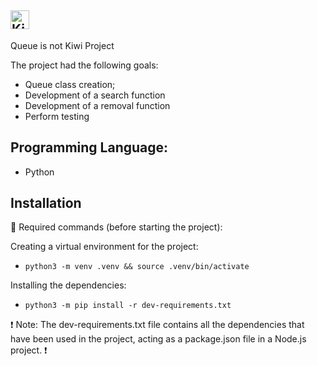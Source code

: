 ## <img src="https://media.istockphoto.com/id/1047832760/pt/vetorial/kiwi-fruit-isolated-and-half-cut-kiwi-fruit-vector-illustration.jpg?s=612x612&w=0&k=20&c=Bm6jvH248DTLpVG1DFi42s0E8V2CVmxlXXuV0SIsz0Y=" alt="Kiwi Fruit" width="30" height="30">
Queue is not Kiwi Project

The project had the following goals:

- Queue class creation;
- Development of a search function
- Development of a removal function
- Perform testing


## Programming Language:
- Python

## Installation

🤖 Required commands (before starting the project):

Creating a virtual environment for the project:

* `python3 -m venv .venv && source .venv/bin/activate`

Installing the dependencies:

* `python3 -m pip install -r dev-requirements.txt`


❗️ Note: 
The dev-requirements.txt file contains all the dependencies that have been used in the project, acting as a package.json file in a Node.js project. ❗️

